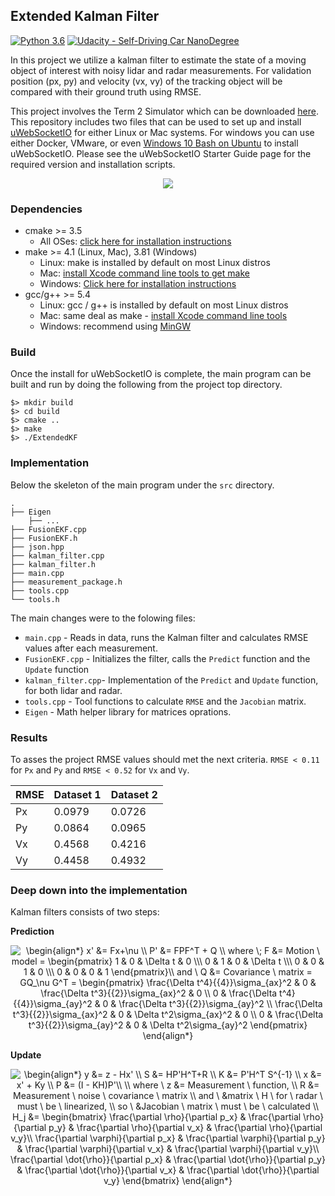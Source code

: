 ## Extended Kalman Filter
[![Python 3.6](https://img.shields.io/badge/python-3.6-blue.svg)](https://www.python.org/downloads/release/python-360/)
[![Udacity - Self-Driving Car NanoDegree](https://s3.amazonaws.com/udacity-sdc/github/shield-carnd.svg)](http://www.udacity.com/drive)

In this project we utilize a kalman filter to estimate the state of a moving object of interest with noisy lidar and radar measurements. For validation position (px, py) and velocity (vx, vy) of the tracking object will be compared with their ground truth using RMSE.

This project involves the Term 2 Simulator which can be downloaded [here](https://github.com/udacity/self-driving-car-sim/releases). This repository includes two files that can be used to set up and install [uWebSocketIO](https://github.com/uWebSockets/uWebSockets) for either Linux or Mac systems. For windows you can use either Docker, VMware, or even [Windows 10 Bash on Ubuntu](https://www.howtogeek.com/249966/how-to-install-and-use-the-linux-bash-shell-on-windows-10/) to install uWebSocketIO. Please see the uWebSocketIO Starter Guide page for the required version and installation scripts.

<p align="center"> 
<img src="https://github.com/ajimenezjulio/P5_Extended_Kalman_Filter/blob/master/Docs/tracking.gif">
</p>

### Dependencies

* cmake >= 3.5
  * All OSes: [click here for installation instructions](https://cmake.org/install/)
* make >= 4.1 (Linux, Mac), 3.81 (Windows)
  * Linux: make is installed by default on most Linux distros
  * Mac: [install Xcode command line tools to get make](https://developer.apple.com/xcode/features/)
  * Windows: [Click here for installation instructions](http://gnuwin32.sourceforge.net/packages/make.htm)
* gcc/g++ >= 5.4
  * Linux: gcc / g++ is installed by default on most Linux distros
  * Mac: same deal as make - [install Xcode command line tools](https://developer.apple.com/xcode/features/)
  * Windows: recommend using [MinGW](http://www.mingw.org/)


### Build
Once the install for uWebSocketIO is complete, the main program can be built and run by doing the following from the project top directory.
```
$> mkdir build
$> cd build
$> cmake ..
$> make
$> ./ExtendedKF
```

### Implementation

Below the skeleton of the main program under the `src` directory.
```
.
├── Eigen
    ├── ...
├── FusionEKF.cpp
├── FusionEKF.h
├── json.hpp
├── kalman_filter.cpp
├── kalman_filter.h
├── main.cpp
├── measurement_package.h
├── tools.cpp
└── tools.h
```

The main changes were to the folowing files:

- `main.cpp` - Reads in data, runs the Kalman filter and calculates RMSE values after each measurement.
- `FusionEKF.cpp` - Initializes the filter, calls the `Predict` function and the `Update` function
- `kalman_filter.cpp`- Implementation of the `Predict` and `Update` function, for both lidar and radar.
- `tools.cpp` - Tool functions to calculate `RMSE` and the `Jacobian` matrix.
- `Eigen` - Math helper library for matrices oprations.

### Results

To asses the project RMSE values should met the next criteria. `RMSE < 0.11` for `Px` and `Py` and `RMSE < 0.52` for `Vx` and `Vy`.

| RMSE | Dataset 1 | Dataset 2 |
|------|-----------|-----------|
| Px  |  0.0979   |  0.0726    |
| Py  |  0.0864   |  0.0965    |
| Vx  |  0.4568   |  0.4216    |
| Vy  |  0.4458   |  0.4932    | 

### Deep down into the implementation

Kalman filters consists of two steps:

**Prediction**
    <p align="center" style="text-align: center;"><img align="center" src="https://tex.s2cms.ru/svg/%0A%5Cbegin%7Balign*%7D%20%0Ax'%20%26%3D%20Fx%2B%5Cnu%20%5C%5C%0AP'%20%26%3D%20FPF%5ET%20%2B%20Q%20%5C%5C%0Awhere%20%5C%3B%20F%20%26%3D%20Motion%20%5C%20model%20%3D%20%0A%5Cbegin%7Bpmatrix%7D%201%20%26%200%20%26%20%5CDelta%20t%20%26%200%20%5C%5C%5C%200%20%26%201%20%26%200%20%26%20%5CDelta%20t%20%5C%5C%5C%200%20%26%200%20%26%201%20%26%200%20%5C%5C%5C%200%20%26%200%20%26%200%20%26%201%20%5Cend%7Bpmatrix%7D%5C%5C%0Aand%20%5C%20Q%20%26%3D%20Covariance%20%5C%20matrix%20%3D%20GQ_%5Cnu%20G%5ET%20%3D%20%5Cbegin%7Bpmatrix%7D%20%5Cfrac%7B%5CDelta%20t%5E4%7D%7B%7B4%7D%7D%5Csigma_%7Bax%7D%5E2%20%26%200%20%26%20%5Cfrac%7B%5CDelta%20t%5E3%7D%7B%7B2%7D%7D%5Csigma_%7Bax%7D%5E2%20%26%200%20%5C%5C%200%20%26%20%5Cfrac%7B%5CDelta%20t%5E4%7D%7B%7B4%7D%7D%5Csigma_%7Bay%7D%5E2%20%26%200%20%26%20%5Cfrac%7B%5CDelta%20t%5E3%7D%7B%7B2%7D%7D%5Csigma_%7Bay%7D%5E2%20%5C%5C%20%5Cfrac%7B%5CDelta%20t%5E3%7D%7B%7B2%7D%7D%5Csigma_%7Bax%7D%5E2%20%26%200%20%26%20%5CDelta%20t%5E2%5Csigma_%7Bax%7D%5E2%20%26%200%20%5C%5C%200%20%26%20%5Cfrac%7B%5CDelta%20t%5E3%7D%7B%7B2%7D%7D%5Csigma_%7Bay%7D%5E2%20%26%200%20%26%20%5CDelta%20t%5E2%5Csigma_%7Bay%7D%5E2%20%5Cend%7Bpmatrix%7D%0A%5Cend%7Balign*%7D%0A" alt="
\begin{align*} 
x' &amp;= Fx+\nu \\
P' &amp;= FPF^T + Q \\
where \; F &amp;= Motion \ model = 
\begin{pmatrix} 1 &amp; 0 &amp; \Delta t &amp; 0 \\\ 0 &amp; 1 &amp; 0 &amp; \Delta t \\\ 0 &amp; 0 &amp; 1 &amp; 0 \\\ 0 &amp; 0 &amp; 0 &amp; 1 \end{pmatrix}\\
and \ Q &amp;= Covariance \ matrix = GQ_\nu G^T = \begin{pmatrix} \frac{\Delta t^4}{{4}}\sigma_{ax}^2 &amp; 0 &amp; \frac{\Delta t^3}{{2}}\sigma_{ax}^2 &amp; 0 \\ 0 &amp; \frac{\Delta t^4}{{4}}\sigma_{ay}^2 &amp; 0 &amp; \frac{\Delta t^3}{{2}}\sigma_{ay}^2 \\ \frac{\Delta t^3}{{2}}\sigma_{ax}^2 &amp; 0 &amp; \Delta t^2\sigma_{ax}^2 &amp; 0 \\ 0 &amp; \frac{\Delta t^3}{{2}}\sigma_{ay}^2 &amp; 0 &amp; \Delta t^2\sigma_{ay}^2 \end{pmatrix}
\end{align*}
" /></p>

**Update**
    <p align="center" style="text-align: center;"><img align="center" src="https://tex.s2cms.ru/svg/%0A%5Cbegin%7Balign*%7D%20%0Ay%20%26%3D%20z%20-%20Hx'%20%5C%5C%0AS%20%26%3D%20HP'H%5ET%2BR%20%5C%5C%0AK%20%26%3D%20P'H%5ET%20S%5E%7B-1%7D%20%5C%5C%0Ax%20%26%3D%20x'%20%2B%20Ky%20%5C%5C%0AP%20%26%3D%20(I%20-%20KH)P'%5C%5C%20%5C%5C%0Awhere%20%5C%20z%20%26%3D%20Measurement%20%5C%20function%2C%20%5C%5C%0AR%20%26%3D%20Measurement%20%5C%20noise%20%5C%20covariance%20%5C%20matrix%20%5C%5C%0Aand%20%5C%20%26matrix%20%5C%20H%20%5C%20for%20%5C%20radar%20%5C%20must%20%5C%20be%20%5C%20linearized%2C%20%5C%5C%0Aso%20%5C%20%26Jacobian%20%5C%20matrix%20%5C%20must%20%5C%20be%20%5C%20calculated%20%5C%5C%0AH_j%20%26%3D%20%5Cbegin%7Bbmatrix%7D%20%5Cfrac%7B%5Cpartial%20%5Crho%7D%7B%5Cpartial%20p_x%7D%20%26%20%5Cfrac%7B%5Cpartial%20%5Crho%7D%7B%5Cpartial%20p_y%7D%20%26%20%5Cfrac%7B%5Cpartial%20%5Crho%7D%7B%5Cpartial%20v_x%7D%20%26%20%5Cfrac%7B%5Cpartial%20%5Crho%7D%7B%5Cpartial%20v_y%7D%5C%5C%20%5Cfrac%7B%5Cpartial%20%5Cvarphi%7D%7B%5Cpartial%20p_x%7D%20%26%20%5Cfrac%7B%5Cpartial%20%5Cvarphi%7D%7B%5Cpartial%20p_y%7D%20%26%20%5Cfrac%7B%5Cpartial%20%5Cvarphi%7D%7B%5Cpartial%20v_x%7D%20%26%20%5Cfrac%7B%5Cpartial%20%5Cvarphi%7D%7B%5Cpartial%20v_y%7D%5C%5C%20%5Cfrac%7B%5Cpartial%20%5Cdot%7B%5Crho%7D%7D%7B%5Cpartial%20p_x%7D%20%26%20%5Cfrac%7B%5Cpartial%20%5Cdot%7B%5Crho%7D%7D%7B%5Cpartial%20p_y%7D%20%26%20%5Cfrac%7B%5Cpartial%20%5Cdot%7B%5Crho%7D%7D%7B%5Cpartial%20v_x%7D%20%26%20%5Cfrac%7B%5Cpartial%20%5Cdot%7B%5Crho%7D%7D%7B%5Cpartial%20v_y%7D%20%5Cend%7Bbmatrix%7D%0A%5Cend%7Balign*%7D%0A" alt="
\begin{align*} 
y &amp;= z - Hx' \\
S &amp;= HP'H^T+R \\
K &amp;= P'H^T S^{-1} \\
x &amp;= x' + Ky \\
P &amp;= (I - KH)P'\\ \\
where \ z &amp;= Measurement \ function, \\
R &amp;= Measurement \ noise \ covariance \ matrix \\
and \ &amp;matrix \ H \ for \ radar \ must \ be \ linearized, \\
so \ &amp;Jacobian \ matrix \ must \ be \ calculated \\
H_j &amp;= \begin{bmatrix} \frac{\partial \rho}{\partial p_x} &amp; \frac{\partial \rho}{\partial p_y} &amp; \frac{\partial \rho}{\partial v_x} &amp; \frac{\partial \rho}{\partial v_y}\\ \frac{\partial \varphi}{\partial p_x} &amp; \frac{\partial \varphi}{\partial p_y} &amp; \frac{\partial \varphi}{\partial v_x} &amp; \frac{\partial \varphi}{\partial v_y}\\ \frac{\partial \dot{\rho}}{\partial p_x} &amp; \frac{\partial \dot{\rho}}{\partial p_y} &amp; \frac{\partial \dot{\rho}}{\partial v_x} &amp; \frac{\partial \dot{\rho}}{\partial v_y} \end{bmatrix}
\end{align*}
" /></p>
